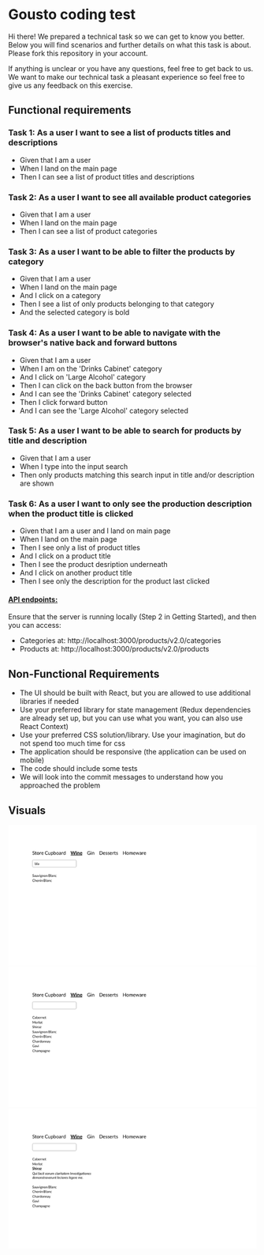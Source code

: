 # Gousto coding test
Hi there! We prepared a technical task so we can get to know you better. Below you will find scenarios and further details on what this task is about.
Please fork this repository in your account.

If anything is unclear or you have any questions, feel free to get back to us. We want to make our technical task a pleasant experience so feel free to give us any feedback on this exercise.

## Functional requirements

### Task 1: As a user I want to see a list of products titles and descriptions

  * Given that I am a user
  * When I land on the main page
  * Then I can see a list of product titles and descriptions

### Task 2: As a user I want to see all available product categories

  * Given that I am a user
  * When I land on the main page
  * Then I can see a list of product categories

### Task 3: As a user I want to be able to filter the products by category

  * Given that I am a user
  * When I land on the main page
  * And I click on a category
  * Then I see a list of only products belonging to that category
  * And the selected category is bold

### Task 4: As a user I want to be able to navigate with the browser's native back and forward buttons

  * Given that I am a user
  * When I am on the 'Drinks Cabinet' category
  * And I click on 'Large Alcohol' category
  * Then I can click on the back button from the browser
  * And I can see the 'Drinks Cabinet' category selected
  * Then I click forward button
  * And I can see the 'Large Alcohol' category selected

### Task 5: As a user I want to be able to search for products by title and description

  * Given that I am a user
  * When I type into the input search
  * Then only products matching this search input in title and/or description are shown

### Task 6: As a user I want to only see the production description when the product title is clicked

  * Given that I am a user and I land on main page
  * When I land on the main page
  * Then I see only a list of product titles
  * And I click on a product title
  * Then I see the product desription underneath
  * And I click on another product title
  * Then I see only the description for the product last clicked

#### [API endpoints:](#api-endpoints)
Ensure that the server is running locally (Step 2 in Getting Started), and then you can access:
* Categories at: http://localhost:3000/products/v2.0/categories
* Products at: http://localhost:3000/products/v2.0/products

## Non-Functional Requirements

* The UI should be built with React, but you are allowed to use additional libraries if needed
* Use your preferred library for state management (Redux dependencies are already set up, but you can use what you want, you can also use React Context)
* Use your preferred CSS solution/library. Use your imagination, but do not spend too much time for css
* The application should be responsive (the application can be used on mobile)
* The code should include some tests
* We will look into the commit messages to understand how you approached the problem

## Visuals

![Image1](./public/first.png)
![Image2](./public/second.png)
![Image3](./public/third.png)
